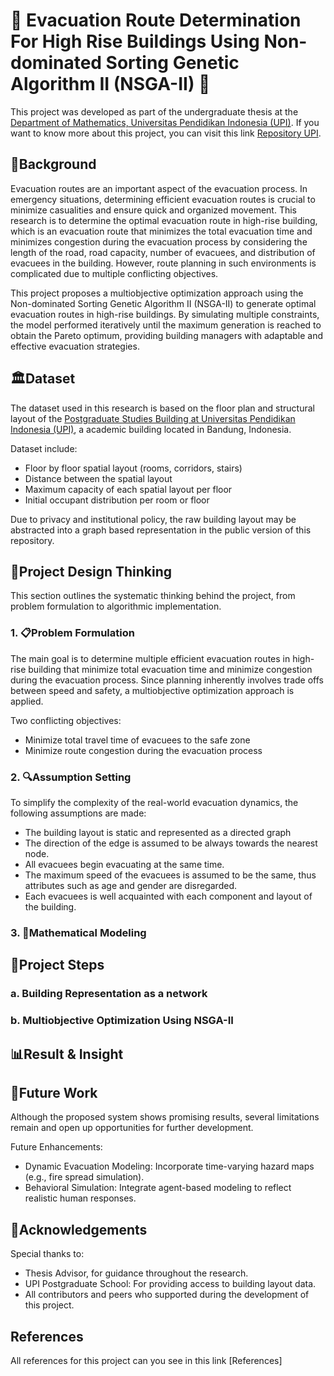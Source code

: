 # 🧬 Evacuation Route Determination For High Rise Buildings Using Non-dominated Sorting Genetic Algorithm II (NSGA-II) 🧬
This project was developed as part of the undergraduate thesis at the [Department of Mathematics, Universitas Pendidikan Indonesia (UPI)](https://fpmipa.upi.edu/). If you want to know more about this project, you can visit this link [Repository UPI](http://repository.upi.edu/123636/).

## 🧭Background
Evacuation routes are an important aspect of the evacuation process. In emergency situations, determining efficient evacuation routes is crucial to minimize casualities and ensure quick and organized movement. This research is to determine the optimal evacuation route in high-rise building, which is an evacuation route that minimizes the total evacuation time and minimizes congestion during the evacuation process by considering the length of the road, road capacity, number of evacuees, and distribution of evacuees in the building. However, route planning in such environments is complicated due to multiple conflicting objectives.

This project proposes a multiobjective optimization approach using the Non-dominated Sorting Genetic Algorithm II (NSGA-II) to generate optimal evacuation routes in high-rise buildings. By simulating multiple constraints, the model performed iteratively until the maximum generation is reached to obtain the Pareto optimum, providing building managers with adaptable and effective evacuation strategies.

## 🏛️Dataset
The dataset used in this research is based on the floor plan and structural layout of the [Postgraduate Studies Building at Universitas Pendidikan Indonesia (UPI)](https://www.upi.edu/faculty-and-school/detail/14/school-of-postgraduates-upi), a academic building located in Bandung, Indonesia.

Dataset include:
- Floor by floor spatial layout (rooms, corridors, stairs)
- Distance between the spatial layout
- Maximum capacity of each spatial layout per floor
- Initial occupant distribution per room or floor

Due to privacy and institutional policy, the raw building layout may be abstracted into a graph based representation in the public version of this repository.

## 🧠Project Design Thinking
This section outlines the systematic thinking behind the project, from problem formulation to algorithmic implementation.

### 1. 📋Problem Formulation
The main goal is to determine multiple efficient evacuation routes in high-rise building that minimize total evacuation time and minimize congestion during the evacuation process. Since planning inherently involves trade offs between speed and safety, a multiobjective optimization approach is applied.

Two conflicting objectives:
- Minimize total travel time of evacuees to the safe zone
- Minimize route congestion during the evacuation process

### 2. 🔍Assumption Setting
To simplify the complexity of the real-world evacuation dynamics, the following assumptions are made:
- The building layout is static and represented as a directed graph
- The direction of the edge is assumed to be always towards the nearest node.
- All evacuees begin evacuating at the same time.
- The maximum speed of the evacuees is assumed to be the same, thus attributes such as age and gender are disregarded.
- Each evacuees is well acquainted with each component and layout of the building.

### 3. 📐Mathematical Modeling


## 👣Project Steps

### a. Building Representation as a network

### b. Multiobjective Optimization Using NSGA-II

## 📊Result & Insight


## 🚀Future Work
Although the proposed system shows promising results, several limitations remain and open up opportunities for further development.

Future Enhancements:
- Dynamic Evacuation Modeling: Incorporate time-varying hazard maps (e.g., fire spread simulation).
- Behavioral Simulation: Integrate agent-based modeling to reflect realistic human responses.

## 🙏Acknowledgements
Special thanks to:
- Thesis Advisor, for guidance throughout the research.
- UPI Postgraduate School: For providing access to building layout data.
- All contributors and peers who supported during the development of this project.

## References
All references for this project can you see in this link [References]
